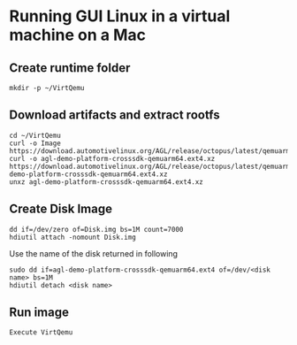 # Running GUI Linux in a virtual machine on a Mac

## Create runtime folder

    mkdir -p ~/VirtQemu

## Download artifacts and extract rootfs

    cd ~/VirtQemu
    curl -o Image https://download.automotivelinux.org/AGL/release/octopus/latest/qemuarm64/deploy/images/qemuarm64/Image
    curl -o agl-demo-platform-crosssdk-qemuarm64.ext4.xz https://download.automotivelinux.org/AGL/release/octopus/latest/qemuarm64/deploy/images/qemuarm64/agl-demo-platform-crosssdk-qemuarm64.ext4.xz
    unxz agl-demo-platform-crosssdk-qemuarm64.ext4.xz

## Create Disk Image

    dd if=/dev/zero of=Disk.img bs=1M count=7000
    hdiutil attach -nomount Disk.img

Use the name of the disk returned in following

    sudo dd if=agl-demo-platform-crosssdk-qemuarm64.ext4 of=/dev/<disk name> bs=1M
    hdiutil detach <disk name>

## Run image

    Execute VirtQemu
